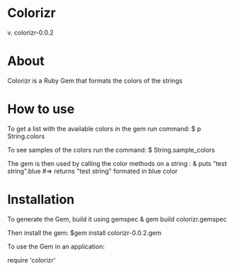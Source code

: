 # Colorizr
v. colorizr-0.0.2

# About
Colorizr is a Ruby Gem that formats the colors of the strings

# How to use

To get a list with the available colors in the gem run command:
$ p String.colors

To see samples of the colors run the command:
$ String.sample_colors

The gem is then used by calling the color methods on a string :
& puts "test string".blue
#=> returns "test string" formated in blue color

# Installation
To generate the Gem, build it using gemspec
& gem build colorizr.gemspec

Then install the gem:
$gem install colorizr-0.0.2.gem

To use the Gem in an application:

require 'colorizr'
